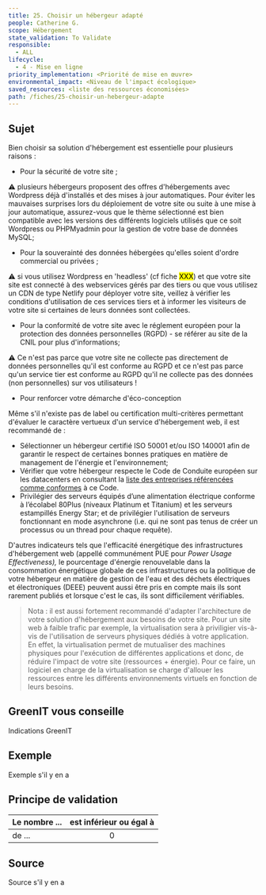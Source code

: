 ```yaml
---
title: 25. Choisir un hébergeur adapté
people: Catherine G.
scope: Hébergement
state_validation: To Validate
responsible:
  - ALL
lifecycle: 
  - 4 - Mise en ligne
priority_implementation: <Priorité de mise en œuvre>
environmental_impact: <Niveau de l'impact écologique>
saved_resources: <liste des ressources économisées>
path: /fiches/25-choisir-un-hebergeur-adapte
---
```


## Sujet

Bien choisir sa solution d'hébergement est essentielle pour plusieurs raisons :

- Pour la sécurité de votre site ;

⚠️ plusieurs hébergeurs proposent des offres d'hébergements avec Wordpress déjà d'installés et des mises à jour automatiques. Pour éviter les mauvaises surprises lors du déploiement de votre site ou suite à une mise à jour automatique, assurez-vous que le thème sélectionné est bien compatible avec les versions des différents logiciels utilisés que ce soit Wordpress ou PHPMyadmin pour la gestion de votre base de données MySQL;

- Pour la souverainté des données hébergées qu'elles soient d'ordre commercial ou privées ;

⚠️ si vous utilisez Wordpress en 'headless' (cf fiche <mark>XXX</mark>) et que votre site site est connecté à des webservices gérés par des tiers ou que vous utilisez un CDN de type Netlify pour déployer votre site, veillez à vérifier les conditions d'utilisation de ces services tiers et à informer les visiteurs de votre site si certaines de leurs données sont collectées.

- Pour la conformité de votre site avec le réglement européen pour la protection des données personnelles (RGPD) - se référer au site de la CNIL pour plus d'informations;

⚠️ Ce n'est pas parce que votre site ne collecte pas directement de données personnelles qu'il est conforme au RGPD et ce n'est pas parce qu'un service tier est conforme au RGPD qu'il ne collecte pas des données (non personnelles) sur vos utilisateurs !

- Pour renforcer votre démarche d'éco-conception

Même s'il n'existe pas de label ou certification multi-critères permettant d'évaluer le caractère vertueux d'un service d'hébergement web, il est recommandé de :

- Sélectionner un hébergeur certifié ISO 50001 et/ou ISO 140001 afin de garantir le respect de certaines bonnes pratiques en matière de management de l'énergie et l'environnement;
- Vérifier que votre hébergeur respecte le Code de Conduite européen sur les datacenters en consultant la [liste des entreprises référencées comme conformes](https://e3p.jrc.ec.europa.eu/node/575) à ce Code.
- Privilégier des serveurs équipés d’une alimentation électrique conforme à l’écolabel 80Plus (niveaux Platinum et Titanium) et les serveurs estampillés Energy Star; et de privilégier l'utilisation de serveurs fonctionnant en mode asynchrone (i.e. qui ne sont pas tenus de créer un processus ou un thread pour chaque requête).

D'autres indicateurs tels que l'efficacité énergétique des infrastructures d'hébergement web (appellé communément PUE pour _Power Usage Effectiveness),_ le pourcentage d'énergie renouvelable dans la consommation énergétique globale de ces infrastructures ou la politique de votre hébergeur en matière de gestion de l'eau et des déchets électriques et électroniques (DEEE) peuvent aussi être pris en compte mais ils sont rarement publiés et lorsque c'est le cas, ils sont difficilement vérifiables.

> Nota : il est aussi fortement recommandé d'adapter l'architecture de votre solution d'hébergement aux besoins de votre site. Pour un site web à faible trafic par exemple, la virtualisation sera à priviligier vis-à-vis de l'utilisation de serveurs physiques dédiés à votre application. En effet, la virtualisation permet de mutualiser des machines physiques pour l'exécution de différentes applications et donc, de réduire l'impact de votre site (ressources + énergie). Pour ce faire, un logiciel en charge de la virtualisation se charge d'allouer les ressources entre les différents environnements virtuels en fonction de leurs besoins.

## GreenIT vous conseille

Indications GreenIT

## Exemple

Exemple s'il y en a

## Principe de validation

| Le nombre ... | est inférieur ou égal à |
| ------------- | :---------------------: |
| de ...        |            0            |

## Source

Source s'il y en a